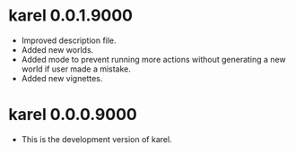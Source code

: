 # karel 0.0.1.9000

* Improved description file.
* Added new worlds.
* Added mode to prevent running more actions without generating a new world if user made a mistake. 
* Added new vignettes.

# karel 0.0.0.9000

* This is the development version of karel.
